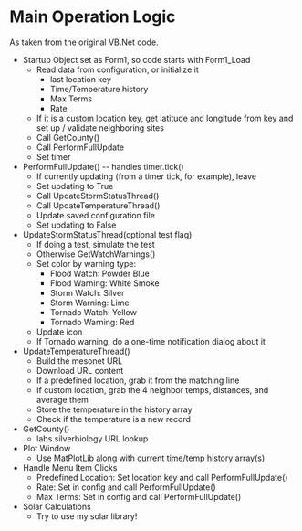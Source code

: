 # Main Operation Logic

As taken from the original VB.Net code.

- Startup Object set as Form1, so code starts with Form1_Load
  - Read data from configuration, or initialize it
    - last location key
    - Time/Temperature history
    - Max Terms
    - Rate
  - If it is a custom location key, get latitude and longitude from key and set up / validate neighboring sites
  - Call GetCounty()
  - Call PerformFullUpdate
  - Set timer
- PerformFullUpdate() -- handles timer.tick()
  - If currently updating (from a timer tick, for example), leave
  - Set updating to True
  - Call UpdateStormStatusThread()
  - Call UpdateTemperatureThread()
  - Update saved configuration file
  - Set updating to False
- UpdateStormStatusThread(optional test flag)
  - If doing a test, simulate the test
  - Otherwise GetWatchWarnings()
  - Set color by warning type:
    - Flood Watch: Powder Blue
    - Flood Warning: White Smoke
    - Storm Watch: Silver
    - Storm Warning: Lime
    - Tornado Watch: Yellow
    - Tornado Warning: Red
  - Update icon
  - If Tornado warning, do a one-time notification dialog about it
- UpdateTemperatureThread()
  - Build the mesonet URL
  - Download URL content
  - If a predefined location, grab it from the matching line
  - If custom location, grab the 4 neighbor temps, distances, and average them
  - Store the temperature in the history array
  - Check if the temperature is a new record
- GetCounty()
  - labs.silverbiology URL lookup
- Plot Window
  - Use MatPlotLib along with current time/temp history array(s)
- Handle Menu Item Clicks
  - Predefined Location: Set location key and call PerformFullUpdate()
  - Rate: Set in config and call PerformFullUpdate()
  - Max Terms: Set in config and call PerformFullUpdate()
- Solar Calculations
  - Try to use my solar library!

